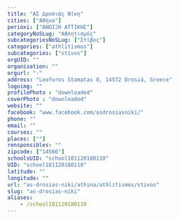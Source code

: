 ```yaml
---
title: "ΑΣ Δροσιάς Νίκη"
cities: ["Αθήνα"]
perioxi: ["ΑΝΟΙΞΗ ΑΤΤΙΚΗΣ"]
categoryNoSLug: "Αθλητισμός"
subcategoriesNoSLug: ["Στίβος"]
categories: ["athlitismos"]
subcategories: ["stivos"]
orgUID: ""
organisation: ""
orgurl: "-"
address: "Leoforos Stamatas 8, 14572 Drosiá, Greece"
logoimg: ""
profilePhoto : "downloaded"
coverPhoto : "downloaded"
website: ""
facebook: "www.facebook.com/asdrosiasniki/"
phone: ""
email: ""
courses: ""
places: [""]
rensponsibles: ""
zipcode: ["14566"]
schoolsUID: "school181120180110"
UID: "school181120180110"
latitude: ""
longitude: ""
url: "as-drosias-niki/athina/athlitismos/stivos"
slug: "as-drosias-niki"
aliases:
    - /school181120180110
---
```





